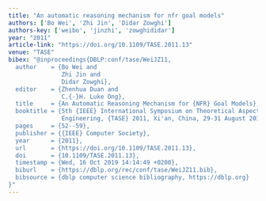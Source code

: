 ```yaml
---
title: "An automatic reasoning mechanism for nfr goal models"
authors: ['Bo Wei', 'Zhi Jin', 'Didar Zowghi']
authors-key: ['weibo', 'jinzhi', 'zowghididar']
year: "2011"
article-link: "https://doi.org/10.1109/TASE.2011.13"
venue: "TASE"
bibex: "@inproceedings{DBLP:conf/tase/WeiJZ11,
  author    = {Bo Wei and
               Zhi Jin and
               Didar Zowghi},
  editor    = {Zhenhua Duan and
               C.{-}H. Luke Ong},
  title     = {An Automatic Reasoning Mechanism for {NFR} Goal Models},
  booktitle = {5th {IEEE} International Symposium on Theoretical Aspects of Software
               Engineering, {TASE} 2011, Xi'an, China, 29-31 August 2011},
  pages     = {52--59},
  publisher = {{IEEE} Computer Society},
  year      = {2011},
  url       = {https://doi.org/10.1109/TASE.2011.13},
  doi       = {10.1109/TASE.2011.13},
  timestamp = {Wed, 16 Oct 2019 14:14:49 +0200},
  biburl    = {https://dblp.org/rec/conf/tase/WeiJZ11.bib},
  bibsource = {dblp computer science bibliography, https://dblp.org}
}"
---
```

